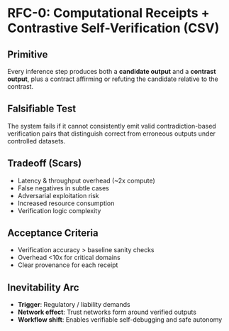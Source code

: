 # RFC-0: Computational Receipts + Contrastive Self-Verification (CSV)

## Primitive
Every inference step produces both a **candidate output** and a **contrast output**, plus a contract affirming or refuting the candidate relative to the contrast.

## Falsifiable Test
The system fails if it cannot consistently emit valid contradiction-based verification pairs that distinguish correct from erroneous outputs under controlled datasets.

## Tradeoff (Scars)
- Latency & throughput overhead (~2x compute)
- False negatives in subtle cases
- Adversarial exploitation risk
- Increased resource consumption
- Verification logic complexity

## Acceptance Criteria
- Verification accuracy > baseline sanity checks
- Overhead <10x for critical domains
- Clear provenance for each receipt

## Inevitability Arc
- **Trigger**: Regulatory / liability demands
- **Network effect**: Trust networks form around verified outputs
- **Workflow shift**: Enables verifiable self-debugging and safe autonomy